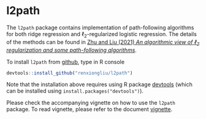 # l2path

The `l2path` package contains implementation of path-following algorithms for both ridge regression and $`\ell_2`$-regularized logistic regression.
The details of the methods can be found in 
[Zhu and Liu (2021) *An algorithmic view of $\ell_2$ regularization and some path-following algorithms*](https://jmlr.org/papers/volume22/19-477/19-477.pdf).

To install `l2path` from [github](http://github.com), type in R console
```R
devtools::install_github("renxiongliu/l2path")
```
Note that the installation above requires using R package [devtools](https://CRAN.R-project.org/package=devtools)
(which can be installed using `install.packages("devtools")`).

Please check the accompanying vignette on how to use the `l2path` package. To read vignette, please refer to the document [vignette](https://github.com/renxiongliu/l2path/blob/main/vignettes/vignette.pdf).
